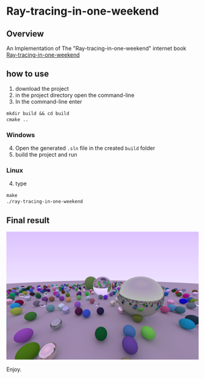 # Ray-tracing-in-one-weekend

## Overview
An Implementation of The "Ray-tracing-in-one-weekend" internet book
[Ray-tracing-in-one-weekend](https://raytracing.github.io/books/RayTracingInOneWeekend.html)

## how to use
1) download the project
2) in the project directory open the command-line
3) In the command-line enter
```
mkdir build && cd build
cmake ..
```
### Windows
4) Open the generated `.sln` file in the created `build` folder 
5) build the project and run

### Linux
4) type 
```
make
./ray-tracing-in-one-weekend
```

## Final result
![Final result](https://github.com/StavFaran92/Ray-tracing-in-one-weekend/blob/master/output/finalImage.png)

Enjoy.
